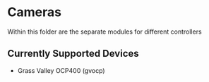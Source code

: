 # Cameras

Within this folder are the separate modules for different controllers

## Currently Supported Devices
- Grass Valley OCP400 (gvocp)